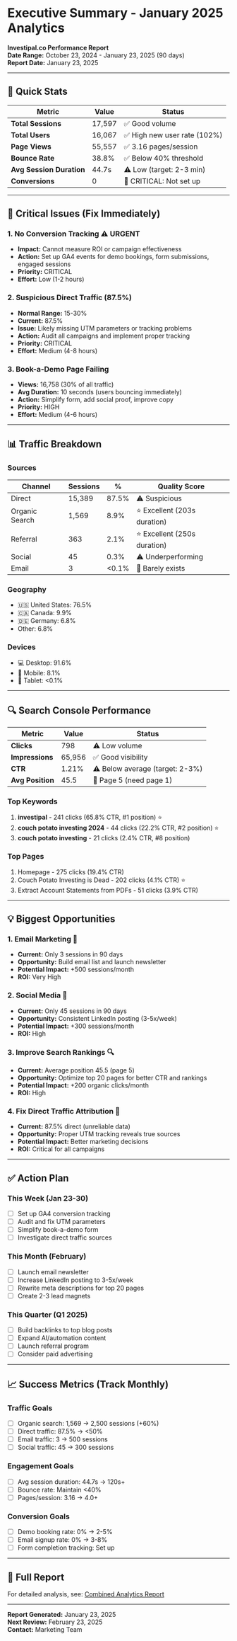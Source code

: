 # Executive Summary - January 2025 Analytics
**Investipal.co Performance Report**  
**Date Range:** October 23, 2024 - January 23, 2025 (90 days)  
**Report Date:** January 23, 2025

---

## 🎯 Quick Stats

| Metric | Value | Status |
|--------|-------|--------|
| **Total Sessions** | 17,597 | ✅ Good volume |
| **Total Users** | 16,067 | ✅ High new user rate (102%) |
| **Page Views** | 55,557 | ✅ 3.16 pages/session |
| **Bounce Rate** | 38.8% | ✅ Below 40% threshold |
| **Avg Session Duration** | 44.7s | ⚠️ Low (target: 2-3 min) |
| **Conversions** | 0 | 🚨 CRITICAL: Not set up |

---

## 🚨 Critical Issues (Fix Immediately)

### 1. No Conversion Tracking ⚠️ URGENT
- **Impact:** Cannot measure ROI or campaign effectiveness
- **Action:** Set up GA4 events for demo bookings, form submissions, engaged sessions
- **Priority:** CRITICAL
- **Effort:** Low (1-2 hours)

### 2. Suspicious Direct Traffic (87.5%)
- **Normal Range:** 15-30%
- **Current:** 87.5%
- **Issue:** Likely missing UTM parameters or tracking problems
- **Action:** Audit all campaigns and implement proper tracking
- **Priority:** CRITICAL
- **Effort:** Medium (4-8 hours)

### 3. Book-a-Demo Page Failing
- **Views:** 16,758 (30% of all traffic)
- **Avg Duration:** 10 seconds (users bouncing immediately)
- **Action:** Simplify form, add social proof, improve copy
- **Priority:** HIGH
- **Effort:** Medium (4-6 hours)

---

## 📊 Traffic Breakdown

### Sources
| Channel | Sessions | % | Quality Score |
|---------|----------|---|---------------|
| Direct | 15,389 | 87.5% | ⚠️ Suspicious |
| Organic Search | 1,569 | 8.9% | ⭐ Excellent (203s duration) |
| Referral | 363 | 2.1% | ⭐ Excellent (250s duration) |
| Social | 45 | 0.3% | ⚠️ Underperforming |
| Email | 3 | <0.1% | 🚨 Barely exists |

### Geography
- 🇺🇸 United States: 76.5%
- 🇨🇦 Canada: 9.9%
- 🇩🇪 Germany: 6.8%
- Other: 6.8%

### Devices
- 💻 Desktop: 91.6%
- 📱 Mobile: 8.1%
- 📲 Tablet: <0.1%

---

## 🔍 Search Console Performance

| Metric | Value | Status |
|--------|-------|--------|
| **Clicks** | 798 | ⚠️ Low volume |
| **Impressions** | 65,956 | ✅ Good visibility |
| **CTR** | 1.21% | ⚠️ Below average (target: 2-3%) |
| **Avg Position** | 45.5 | 🚨 Page 5 (need page 1) |

### Top Keywords
1. **investipal** - 241 clicks (65.8% CTR, #1 position) ⭐
2. **couch potato investing 2024** - 44 clicks (22.2% CTR, #2 position) ⭐
3. **couch potato investing** - 21 clicks (2.4% CTR, #8 position)

### Top Pages
1. Homepage - 275 clicks (19.4% CTR)
2. Couch Potato Investing is Dead - 202 clicks (4.1% CTR) ⭐
3. Extract Account Statements from PDFs - 51 clicks (3.9% CTR)

---

## 💡 Biggest Opportunities

### 1. Email Marketing 📧
- **Current:** Only 3 sessions in 90 days
- **Opportunity:** Build email list and launch newsletter
- **Potential Impact:** +500 sessions/month
- **ROI:** Very High

### 2. Social Media 📱
- **Current:** Only 45 sessions in 90 days
- **Opportunity:** Consistent LinkedIn posting (3-5x/week)
- **Potential Impact:** +300 sessions/month
- **ROI:** High

### 3. Improve Search Rankings 🔍
- **Current:** Average position 45.5 (page 5)
- **Opportunity:** Optimize top 20 pages for better CTR and rankings
- **Potential Impact:** +200 organic clicks/month
- **ROI:** High

### 4. Fix Direct Traffic Attribution 🎯
- **Current:** 87.5% direct (unreliable data)
- **Opportunity:** Proper UTM tracking reveals true sources
- **Potential Impact:** Better marketing decisions
- **ROI:** Critical for all campaigns

---

## ✅ Action Plan

### This Week (Jan 23-30)
- [ ] Set up GA4 conversion tracking
- [ ] Audit and fix UTM parameters
- [ ] Simplify book-a-demo form
- [ ] Investigate direct traffic sources

### This Month (February)
- [ ] Launch email newsletter
- [ ] Increase LinkedIn posting to 3-5x/week
- [ ] Rewrite meta descriptions for top 20 pages
- [ ] Create 2-3 lead magnets

### This Quarter (Q1 2025)
- [ ] Build backlinks to top blog posts
- [ ] Expand AI/automation content
- [ ] Launch referral program
- [ ] Consider paid advertising

---

## 📈 Success Metrics (Track Monthly)

### Traffic Goals
- [ ] Organic search: 1,569 → 2,500 sessions (+60%)
- [ ] Direct traffic: 87.5% → <50%
- [ ] Email traffic: 3 → 500 sessions
- [ ] Social traffic: 45 → 300 sessions

### Engagement Goals
- [ ] Avg session duration: 44.7s → 120s+
- [ ] Bounce rate: Maintain <40%
- [ ] Pages/session: 3.16 → 4.0+

### Conversion Goals
- [ ] Demo booking rate: 0% → 2-5%
- [ ] Email signup rate: 0% → 3-8%
- [ ] Form completion tracking: Set up

---

## 📄 Full Report

For detailed analysis, see: [Combined Analytics Report](./combined-analytics-report.md)

---

**Report Generated:** January 23, 2025  
**Next Review:** February 23, 2025  
**Contact:** Marketing Team



